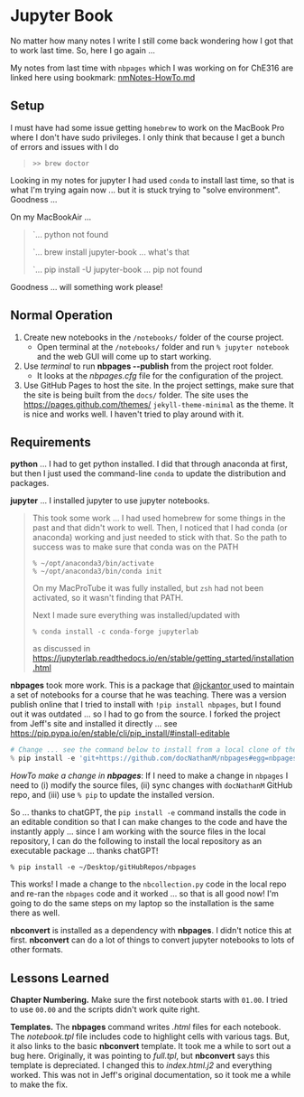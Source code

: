# Jupyter Book

No matter how many notes I write I still come back wondering how I got that to work last time. So, here I go again ... 

My notes from last time with `nbpages` which I was working on for ChE316 are linked here using bookmark:
[nmNotes-HowTo.md](hook://file/qxbd7YNcU?p=bG9jYWxHaXRSZXBzL2NoZW1lbmczMTZfZmx1aWRzX3NvdXJjZUZpbGVz&n=nmNotes%2DHowTo%2Emd)

## Setup

I must have had some issue getting `homebrew` to work on the MacBook Pro where I don't have sudo privileges. I only think that because I get a bunch of errors and issues with I do

> `>> brew doctor`

Looking in my notes for jupyter I had used `conda` to install last time, so that is what I'm trying again now ... but it is stuck trying to "solve environment". Goodness ...

On my MacBookAir ...

> `... python not found
>
> `... brew install jupyter-book ... what's that
>
> `... pip install -U jupyter-book ... pip not found

Goodness ... will something work please!





## Normal Operation

1. Create new notebooks in the `/notebooks/` folder of the course project.
   - Open terminal at the `/notebooks/` folder and run `% jupyter notebook` and the web GUI will come up to start working.
2. Use *terminal* to run **nbpages --publish** from the project root folder.
   - It looks at the *nbpages.cfg* file for the configuration of the project.
3. Use GitHub Pages to host the site. In the project settings, make sure that the site is being built from the `docs/` folder. The site uses the https://pages.github.com/themes/ `jekyll-theme-minimal` as the theme. It is nice and works well. I haven't tried to play around with it.

## Requirements

**python** ... I had to get python installed. I did that through anaconda at first, but then I just used the command-line `conda` to update the distribution and packages.

**jupyter** ... I installed jupyter to use jupyter notebooks.

> This took some work ... I had used homebrew for some things in the past and that didn't work to well. Then, I noticed that I had conda (or anaconda) working and just needed to stick with that. So the path to success was to make sure that conda was on the PATH
>
> ```
> % ~/opt/anaconda3/bin/activate
> % ~/opt/anaconda3/bin/conda init
> ```
>
> On my MacProTube it was fully installed, but `zsh` had not been activated, so it wasn't finding that PATH.
>
> Next I made sure everything was installed/updated with
>
> ```
> % conda install -c conda-forge jupyterlab
> ```
>
> as discussed in https://jupyterlab.readthedocs.io/en/stable/getting_started/installation.html

**nbpages** took more work. This is a package that [@jckantor ](https://github.com/jckantor) used to maintain a set of notebooks for a course that he was teaching. There was a version publish online that I tried to install with `!pip install nbpages`, but I found out it was outdated ... so I had to go from the source. I forked the project from Jeff's site and installed it directly ... see https://pip.pypa.io/en/stable/cli/pip_install/#install-editable

```python
# Change ... see the command below to install from a local clone of the repository ...
% pip install -e 'git+https://github.com/docNathanM/nbpages#egg=nbpages' 
```

*HowTo make a change in **nbpages***: If I need to make a change in `nbpages` I need to (i) modify the source files, (ii) sync changes with `docNathanM` GitHub repo, and (iii) use `% pip` to update the installed version.

So ... thanks to chatGPT, the `pip install -e` command installs the code in an editable condition so that I can make changes to the code and have the instantly apply ... since I am working with the source files in the local repository, I can do the following to install the local repository as an executable package ... thanks chatGPT!

```
% pip install -e ~/Desktop/gitHubRepos/nbpages
```

This works! I made a change to the `nbcollection.py` code in the local repo and re-ran the `nbpages` code and it worked ... so that is all good now! I'm going to do the same steps on my laptop so the installation is the same there as well. 

**nbconvert** is installed as a dependency with **nbpages**. I didn't notice this at first. **nbconvert** can do a lot of things to convert jupyter notebooks to lots of other formats.

## Lessons Learned

**Chapter Numbering.** Make sure the first notebook starts with `01.00`. I tried to use `00.00` and the scripts didn't work quite right.

**Templates.** The **nbpages** command writes *.html* files for each notebook. The *notebook.tpl* file includes code to highlight cells with various tags. But, it also links to the basic **nbconvert** template. It took me a while to sort out a bug here. Originally, it was pointing to *full.tpl*, but **nbconvert** says this template is depreciated. I changed this to *index.html.j2* and everything worked. This was not in Jeff's original documentation, so it took me a while to make the fix.